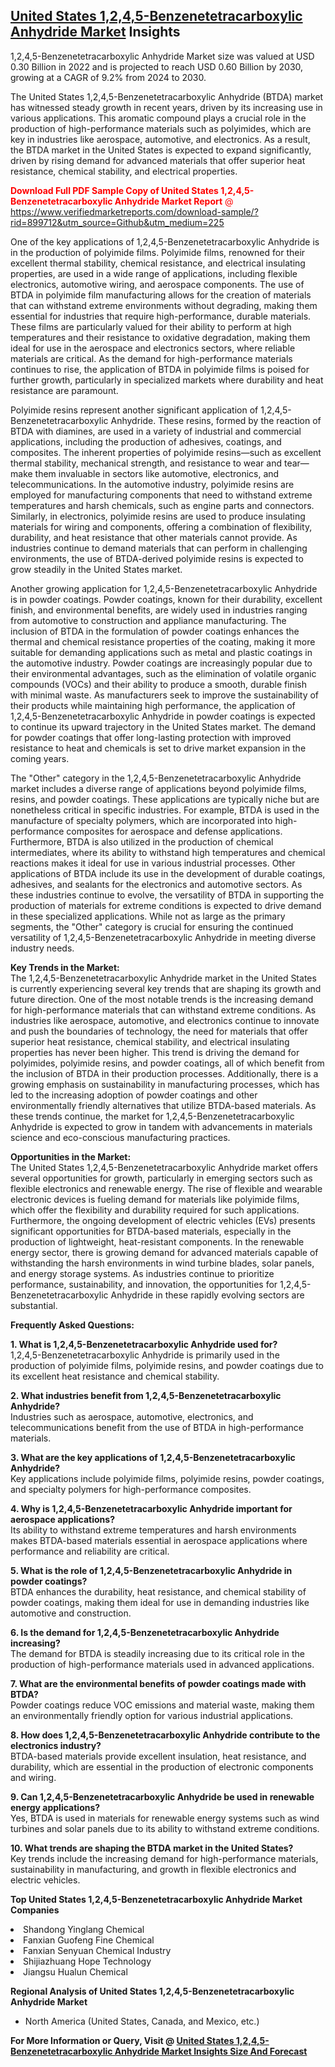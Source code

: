 <h2><a href="https://www.verifiedmarketreports.com/download-sample/?rid=899712&amp;utm_source=Github&amp;utm_medium=225" target="_blank">United States 1,2,4,5-Benzenetetracarboxylic Anhydride Market</a> Insights</h2><p>1,2,4,5-Benzenetetracarboxylic Anhydride Market size was valued at USD 0.30 Billion in 2022 and is projected to reach USD 0.60 Billion by 2030, growing at a CAGR of 9.2% from 2024 to 2030.</p><p><p>The United States 1,2,4,5-Benzenetetracarboxylic Anhydride (BTDA) market has witnessed steady growth in recent years, driven by its increasing use in various applications. This aromatic compound plays a crucial role in the production of high-performance materials such as polyimides, which are key in industries like aerospace, automotive, and electronics. As a result, the BTDA market in the United States is expected to expand significantly, driven by rising demand for advanced materials that offer superior heat resistance, chemical stability, and electrical properties. <br> <p><span class=""><span style="color: #ff0000;"><strong>Download Full PDF Sample Copy of United States 1,2,4,5-Benzenetetracarboxylic Anhydride Market Report</strong> @ </span><a href="https://www.verifiedmarketreports.com/download-sample/?rid=899712&amp;utm_source=Github&amp;utm_medium=225" target="_blank">https://www.verifiedmarketreports.com/download-sample/?rid=899712&amp;utm_source=Github&amp;utm_medium=225</a></span></p></p> <p>One of the key applications of 1,2,4,5-Benzenetetracarboxylic Anhydride is in the production of polyimide films. Polyimide films, renowned for their excellent thermal stability, chemical resistance, and electrical insulating properties, are used in a wide range of applications, including flexible electronics, automotive wiring, and aerospace components. The use of BTDA in polyimide film manufacturing allows for the creation of materials that can withstand extreme environments without degrading, making them essential for industries that require high-performance, durable materials. These films are particularly valued for their ability to perform at high temperatures and their resistance to oxidative degradation, making them ideal for use in the aerospace and electronics sectors, where reliable materials are critical. As the demand for high-performance materials continues to rise, the application of BTDA in polyimide films is poised for further growth, particularly in specialized markets where durability and heat resistance are paramount.</p> <p>Polyimide resins represent another significant application of 1,2,4,5-Benzenetetracarboxylic Anhydride. These resins, formed by the reaction of BTDA with diamines, are used in a variety of industrial and commercial applications, including the production of adhesives, coatings, and composites. The inherent properties of polyimide resins—such as excellent thermal stability, mechanical strength, and resistance to wear and tear—make them invaluable in sectors like automotive, electronics, and telecommunications. In the automotive industry, polyimide resins are employed for manufacturing components that need to withstand extreme temperatures and harsh chemicals, such as engine parts and connectors. Similarly, in electronics, polyimide resins are used to produce insulating materials for wiring and components, offering a combination of flexibility, durability, and heat resistance that other materials cannot provide. As industries continue to demand materials that can perform in challenging environments, the use of BTDA-derived polyimide resins is expected to grow steadily in the United States market.</p> <p>Another growing application for 1,2,4,5-Benzenetetracarboxylic Anhydride is in powder coatings. Powder coatings, known for their durability, excellent finish, and environmental benefits, are widely used in industries ranging from automotive to construction and appliance manufacturing. The inclusion of BTDA in the formulation of powder coatings enhances the thermal and chemical resistance properties of the coating, making it more suitable for demanding applications such as metal and plastic coatings in the automotive industry. Powder coatings are increasingly popular due to their environmental advantages, such as the elimination of volatile organic compounds (VOCs) and their ability to produce a smooth, durable finish with minimal waste. As manufacturers seek to improve the sustainability of their products while maintaining high performance, the application of 1,2,4,5-Benzenetetracarboxylic Anhydride in powder coatings is expected to continue its upward trajectory in the United States market. The demand for powder coatings that offer long-lasting protection with improved resistance to heat and chemicals is set to drive market expansion in the coming years.</p> <p>The "Other" category in the 1,2,4,5-Benzenetetracarboxylic Anhydride market includes a diverse range of applications beyond polyimide films, resins, and powder coatings. These applications are typically niche but are nonetheless critical in specific industries. For example, BTDA is used in the manufacture of specialty polymers, which are incorporated into high-performance composites for aerospace and defense applications. Furthermore, BTDA is also utilized in the production of chemical intermediates, where its ability to withstand high temperatures and chemical reactions makes it ideal for use in various industrial processes. Other applications of BTDA include its use in the development of durable coatings, adhesives, and sealants for the electronics and automotive sectors. As these industries continue to evolve, the versatility of BTDA in supporting the production of materials for extreme conditions is expected to drive demand in these specialized applications. While not as large as the primary segments, the "Other" category is crucial for ensuring the continued versatility of 1,2,4,5-Benzenetetracarboxylic Anhydride in meeting diverse industry needs.</p> <p><strong>Key Trends in the Market:</strong><br> The 1,2,4,5-Benzenetetracarboxylic Anhydride market in the United States is currently experiencing several key trends that are shaping its growth and future direction. One of the most notable trends is the increasing demand for high-performance materials that can withstand extreme conditions. As industries like aerospace, automotive, and electronics continue to innovate and push the boundaries of technology, the need for materials that offer superior heat resistance, chemical stability, and electrical insulating properties has never been higher. This trend is driving the demand for polyimides, polyimide resins, and powder coatings, all of which benefit from the inclusion of BTDA in their production processes. Additionally, there is a growing emphasis on sustainability in manufacturing processes, which has led to the increasing adoption of powder coatings and other environmentally friendly alternatives that utilize BTDA-based materials. As these trends continue, the market for 1,2,4,5-Benzenetetracarboxylic Anhydride is expected to grow in tandem with advancements in materials science and eco-conscious manufacturing practices.</p> <p><strong>Opportunities in the Market:</strong><br> The United States 1,2,4,5-Benzenetetracarboxylic Anhydride market offers several opportunities for growth, particularly in emerging sectors such as flexible electronics and renewable energy. The rise of flexible and wearable electronic devices is fueling demand for materials like polyimide films, which offer the flexibility and durability required for such applications. Furthermore, the ongoing development of electric vehicles (EVs) presents significant opportunities for BTDA-based materials, especially in the production of lightweight, heat-resistant components. In the renewable energy sector, there is growing demand for advanced materials capable of withstanding the harsh environments in wind turbine blades, solar panels, and energy storage systems. As industries continue to prioritize performance, sustainability, and innovation, the opportunities for 1,2,4,5-Benzenetetracarboxylic Anhydride in these rapidly evolving sectors are substantial.</p> <p><strong>Frequently Asked Questions:</strong></p> <p><strong>1. What is 1,2,4,5-Benzenetetracarboxylic Anhydride used for?</strong><br>1,2,4,5-Benzenetetracarboxylic Anhydride is primarily used in the production of polyimide films, polyimide resins, and powder coatings due to its excellent heat resistance and chemical stability.</p> <p><strong>2. What industries benefit from 1,2,4,5-Benzenetetracarboxylic Anhydride?</strong><br>Industries such as aerospace, automotive, electronics, and telecommunications benefit from the use of BTDA in high-performance materials.</p> <p><strong>3. What are the key applications of 1,2,4,5-Benzenetetracarboxylic Anhydride?</strong><br>Key applications include polyimide films, polyimide resins, powder coatings, and specialty polymers for high-performance composites.</p> <p><strong>4. Why is 1,2,4,5-Benzenetetracarboxylic Anhydride important for aerospace applications?</strong><br>Its ability to withstand extreme temperatures and harsh environments makes BTDA-based materials essential in aerospace applications where performance and reliability are critical.</p> <p><strong>5. What is the role of 1,2,4,5-Benzenetetracarboxylic Anhydride in powder coatings?</strong><br>BTDA enhances the durability, heat resistance, and chemical stability of powder coatings, making them ideal for use in demanding industries like automotive and construction.</p> <p><strong>6. Is the demand for 1,2,4,5-Benzenetetracarboxylic Anhydride increasing?</strong><br>The demand for BTDA is steadily increasing due to its critical role in the production of high-performance materials used in advanced applications.</p> <p><strong>7. What are the environmental benefits of powder coatings made with BTDA?</strong><br>Powder coatings reduce VOC emissions and material waste, making them an environmentally friendly option for various industrial applications.</p> <p><strong>8. How does 1,2,4,5-Benzenetetracarboxylic Anhydride contribute to the electronics industry?</strong><br>BTDA-based materials provide excellent insulation, heat resistance, and durability, which are essential in the production of electronic components and wiring.</p> <p><strong>9. Can 1,2,4,5-Benzenetetracarboxylic Anhydride be used in renewable energy applications?</strong><br>Yes, BTDA is used in materials for renewable energy systems such as wind turbines and solar panels due to its ability to withstand extreme conditions.</p> <p><strong>10. What trends are shaping the BTDA market in the United States?</strong><br>Key trends include the increasing demand for high-performance materials, sustainability in manufacturing, and growth in flexible electronics and electric vehicles.</p> </p><p><strong>Top United States 1,2,4,5-Benzenetetracarboxylic Anhydride Market Companies</strong></p><div data-test-id=""><p><li>Shandong Yinglang Chemical</li><li> Fanxian Guofeng Fine Chemical</li><li> Fanxian Senyuan Chemical Industry</li><li> Shijiazhuang Hope Technology</li><li> Jiangsu Hualun Chemical</li></p><div><strong>Regional Analysis of&nbsp;United States 1,2,4,5-Benzenetetracarboxylic Anhydride Market</strong></div><ul><li dir="ltr"><p dir="ltr">North America&nbsp;(United States, Canada, and Mexico, etc.)</p></li></ul><p><strong>For More Information or Query, Visit @&nbsp;</strong><strong><a href="https://www.verifiedmarketreports.com/product/1-2-4-5-benzenetetracarboxylic-anhydride-market/?utm_source=Github&amp;utm_medium=225" target="_blank">United States 1,2,4,5-Benzenetetracarboxylic Anhydride Market Insights Size And Forecast</a></strong></p></div>
